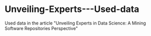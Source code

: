 # Unveiling-Experts---Used-data
Used data in the article "Unveiling Experts in Data Science: A Mining Software Repositories Perspective"
